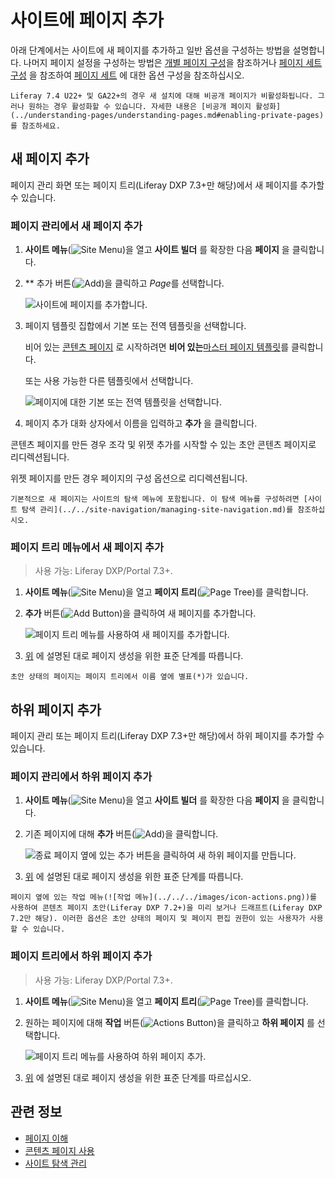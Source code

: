 # 사이트에 페이지 추가

아래 단계에서는 사이트에 새 페이지를 추가하고 일반 옵션을 구성하는 방법을 설명합니다. 나머지 페이지 설정을 구성하는 방법은 [개별 페이지 구성](../page-settings/configuring-individual-pages.md)을 참조하거나 [페이지 세트 구성](../page-settings/configuring-page-sets.md) 을 참조하여 [페이지 세트](../understanding-pages/understanding-pages.md#page-sets) 에 대한 옵션 구성을 참조하십시오.

```{note}
Liferay 7.4 U22+ 및 GA22+의 경우 새 설치에 대해 비공개 페이지가 비활성화됩니다. 그러나 원하는 경우 활성화할 수 있습니다. 자세한 내용은 [비공개 페이지 활성화](../understanding-pages/understanding-pages.md#enabling-private-pages) 를 참조하세요.
```

## 새 페이지 추가

페이지 관리 화면 또는 페이지 트리(Liferay DXP 7.3+만 해당)에서 새 페이지를 추가할 수 있습니다.

### 페이지 관리에서 새 페이지 추가

1. **사이트 메뉴**(![Site Menu](../../../images/icon-menu.png))을 열고 **사이트 빌더** 를 확장한 다음 **페이지** 을 클릭합니다.

1. ** 추가 버튼(![Add](../../../images/icon-add.png))을 클릭하고 *Page*를 선택합니다.

   ![사이트에 페이지를 추가합니다.](./adding-a-page-to-a-site/images/01.png)

1. 페이지 템플릿 집합에서 기본 또는 전역 템플릿을 선택합니다.

   비어 있는 [콘텐츠 페이지](../understanding-pages/understanding-pages.md#page-types) 로 시작하려면 **비어 있는**[마스터 페이지 템플릿](../defining-headers-and-footers/master-page-templates.md)를 클릭합니다.

   또는 사용 가능한 다른 템플릿에서 선택합니다.

   ![페이지에 대한 기본 또는 전역 템플릿을 선택합니다.](./adding-a-page-to-a-site/images/02.png)

1. 페이지 추가 대화 상자에서 이름을 입력하고 **추가** 을 클릭합니다.

콘텐츠 페이지를 만든 경우 조각 및 위젯 추가를 시작할 수 있는 초안 콘텐츠 페이지로 리디렉션됩니다.

위젯 페이지를 만든 경우 페이지의 구성 옵션으로 리디렉션됩니다.

```{tip}
기본적으로 새 페이지는 사이트의 탐색 메뉴에 포함됩니다. 이 탐색 메뉴를 구성하려면 [사이트 탐색 관리](../../site-navigation/managing-site-navigation.md)를 참조하십시오.
```

### 페이지 트리 메뉴에서 새 페이지 추가

> 사용 가능: Liferay DXP/Portal 7.3+.

1. **사이트 메뉴**(![Site Menu](../../../images/icon-menu.png))을 열고 **페이지 트리**(![Page Tree](../../../images/icon-page-tree.png))를 클릭합니다.

1. **추가** 버튼(![Add Button](../../../images/icon-add-app.png))을 클릭하여 새 페이지를 추가합니다.

   ![페이지 트리 메뉴를 사용하여 새 페이지를 추가합니다.](adding-a-page-to-a-site/images/03.png)

1. [위](#adding-a-new-page) 에 설명된 대로 페이지 생성을 위한 표준 단계를 따릅니다.

```{tip}
초안 상태의 페이지는 페이지 트리에서 이름 옆에 별표(*)가 있습니다.
```

## 하위 페이지 추가

페이지 관리 또는 페이지 트리(Liferay DXP 7.3+만 해당)에서 하위 페이지를 추가할 수 있습니다.

### 페이지 관리에서 하위 페이지 추가

1. **사이트 메뉴**(![Site Menu](../../../images/icon-menu.png))을 열고 **사이트 빌더** 를 확장한 다음 **페이지** 을 클릭합니다.

1. 기존 페이지에 대해 **추가** 버튼(![Add](../../../images/icon-duplicate.png))을 클릭합니다.
   
   ![종료 페이지 옆에 있는 추가 버튼을 클릭하여 새 하위 페이지를 만듭니다.](./adding-a-page-to-a-site/images/04.png)

1. [위](#adding-a-new-page) 에 설명된 대로 페이지 생성을 위한 표준 단계를 따릅니다.

```{tip}
페이지 옆에 있는 작업 메뉴(![작업 메뉴](../../../images/icon-actions.png))를 사용하여 콘텐츠 페이지 초안(Liferay DXP 7.2+)을 미리 보거나 드래프트(Liferay DXP 7.2만 해당). 이러한 옵션은 초안 상태의 페이지 및 페이지 편집 권한이 있는 사용자가 사용할 수 있습니다.
```

### 페이지 트리에서 하위 페이지 추가

> 사용 가능: Liferay DXP/Portal 7.3+.

1. **사이트 메뉴**(![Site Menu](../../../images/icon-menu.png))을 열고 **페이지 트리**(![Page Tree](../../../images/icon-page-tree.png))를 클릭합니다.

1. 원하는 페이지에 대해 **작업** 버튼(![Actions Button](../../../images/icon-actions.png))을 클릭하고 **하위 페이지** 를 선택합니다.
   
   ![페이지 트리 메뉴를 사용하여 하위 페이지 추가.](adding-a-page-to-a-site/images/05.png)

1. [위](#adding-a-new-page) 에 설명된 대로 페이지 생성을 위한 표준 단계를 따르십시오.

## 관련 정보

- [페이지 이해](../understanding-pages/understanding-pages.md)
- [콘텐츠 페이지 사용](../using-content-pages.md)
- [사이트 탐색 관리](../../site-navigation/managing-site-navigation.md)
